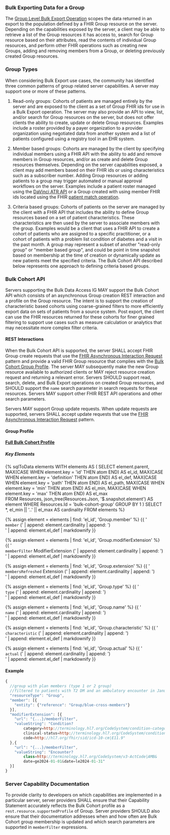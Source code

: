 ### Bulk Exporting Data for a Group

The [Group Level Bulk Export Operation](export.html#endpoint---group-of-patients) scopes the data returned in an export to the population defined by a FHIR Group resource on the server. Depending on the capabilities exposed by the server, a client may be able to retrieve a list of the Group resources it has access to, search for Group resource based on their attributes, read the contents of individual Group resources, and perform other FHIR operations such as creating new Groups, adding and removing members from a Group, or deleting previously created Group resources.

### Group Types

When considering Bulk Export use cases, the community has identified three common patterns of group related server capabilities. A server may support one or more of these patterns.

1. Read-only groups:  Cohorts of patients are managed entirely by the server and are exposed to the client as a set of Group FHIR ids for use in a Bulk Export operation. The server may also provide an API to view, list, and/or search for Group resources on the server, but does not offer clients the ability to create, update or delete Group resources. Examples include a roster provided by a payer organization to a provider organization using negotiated data from another system and a list of patients configured using a registry tool in an EHR system. 

2. Member based groups: Cohorts are managed by the client by specifying individual members using a FHIR API with the ability to add and remove members in Group resources, and/or as create and delete Group resources themselves. Depending on the server capabilities exposed, a client may add members based on their FHIR ids or using characteristics such as a subscriber number. Adding Group resources or adding patients to a group may trigger automated or manual approval workflows on the server. Examples include a patient roster managed using the [DaVinci ATR API](https://hl7.org/fhir/us/davinci-atr/) or a Group created with using member FHIR ids located using the FHIR [patient match operation](https://hl7.org/fhir/patient-operation-match.html).

3. Criteria based groups: Cohorts of patients on the server are managed by the client with a FHIR API that includes the ability to define Group resources based on a set of patient characteristics. These characteristics are then used by the server to associate members with the group. Examples would be a client that uses a FHIR API to create a cohort of patients who are assigned to a specific practitioner, or a cohort of patients with a problem list condition of diabetes and a visit in the past month. A group may represent a subset of another "read-only group" or "member based group", and could be point in time snapshot based on membership at the time of creation or dynamically update as new patients meet the specified criteria. The Bulk Cohort API described below represents one approach to defining criteria based groups.

### Bulk Cohort API

Servers supporting the Bulk Data Access IG MAY support the Bulk Cohort API which consists of an asynchronous Group creation REST interaction and a profile on the Group resource. The intent is to support the creation of characteristic based cohorts using coarse-grained filters to more efficiently export data on sets of patients from a source system. Post export, the client can use the FHIR resources returned for these cohorts for finer grained filtering to support use cases such as measure calculation or analytics that may necessitate more complex filter criteria.

#### REST Interactions

When the Bulk Cohort API is supported, the server SHALL accept FHIR Group create requests that use the [FHIR Asynchronous Interaction Request](https://hl7.org/fhir/async-bundle.html) pattern and provide a valid FHIR Group resource that complies with the [Bulk Cohort Group Profile](#group-profile). The server MAY subsequently make the new Group resource available to authorized clients or MAY reject resource creation request and returning a relevant error.  Servers SHOULD support read, search, delete, and Bulk Export operations on created Group resources, and SHOULD support the `name` search parameter in search requests for these resources. Servers MAY support other FHIR REST API operations and other search parameters. 

Servers MAY support Group update requests. When update requests are supported, servers SHALL accept update requests that use the [FHIR Asynchronous Interaction Request](https://hl7.org/fhir/async-bundle.html) pattern.

#### Group Profile

**[Full Bulk Cohort Profile](StructureDefinition-bulk-cohort-group.html)**


##### Key Elements

{% sqlToData elements 
	WITH elements AS (
		SELECT 
		element.parent,
		MAX(CASE WHEN element.key = 'id' THEN atom END) AS el_id,
		MAX(CASE WHEN element.key = 'definition' THEN atom END) AS el_def,
		MAX(CASE WHEN element.key = 'path' THEN atom END) AS el_path,
		MAX(CASE WHEN element.key = 'min' THEN atom END) AS el_min,	
		MAX(CASE WHEN element.key = 'max' THEN atom END) AS el_max	
		FROM Resources,
			json_tree(Resources.Json, '$.snapshot.element') AS element
		WHERE Resources.Id = 'bulk-cohort-group'
		GROUP BY 1
	)
	SELECT *,
	el_min || '..' || el_max AS cardinality
	FROM elements
%}

{% assign element = elements | find: 'el_id', 'Group.member' %}
{{ '<br/><code>member</code> (' | append: element.cardinality | append: ')<br/>' | append: element.el_def | markdownify }}

{% assign element = elements | find: 'el_id', 'Group.modifierExtension' %}
{{ '<br/><code>memberFilter</code> ModifierExtension (' | append: element.cardinality | append: ')<br/>' | append: element.el_def | markdownify }}

{% assign element = elements | find: 'el_id', 'Group.extension' %}
{{ '<br/><code>membersRefreshed</code> Extension (' | append: element.cardinality | append: ')<br/>' | append: element.el_def | markdownify }}

{% assign element = elements | find: 'el_id', 'Group.type' %}
{{ '<br/><code>type</code> (' | append: element.cardinality | append: ')<br/>' | append: element.el_def | markdownify }}

{% assign element = elements | find: 'el_id', 'Group.name' %}
{{ '<br/><code>name</code> (' | append: element.cardinality | append: ')<br/>' | append: element.el_def | markdownify }}

{% assign element = elements | find: 'el_id', 'Group.characteristic' %}
{{ '<br/><code>characteristic</code> (' | append: element.cardinality | append: ')<br/>' | append: element.el_def | markdownify }}

{% assign element = elements | find: 'el_id', 'Group.actual' %}
{{ '<br/><code>actual</code> (' | append: element.cardinality | append: ')<br/>' | append: element.el_def | markdownify }}

#### Example
```js
{
  //group with plan members (type 1 or 2 group) 
  //filtered to patients with T2 DM and an ambulatory encounter in January 2024
  "resourceType": "Group",
  "member": [{
    "entity": {"reference": "Group/blue-cross-members"}
  }],
  "modifierExtension": [{
    "url": "{...}/memberFilter",
    "valueString": "Condition?
        category=http://terminology.hl7.org/CodeSystem/condition-category|problem-list-item&
        clinical-status=http://terminology.hl7.org/CodeSystem/condition-clinical|active&
        code=http://hl7.org/fhir/sid/icd-10-cm|E11.9"
  },{		
    "url": "{...}/memberFilter",
    "valueString": "Encounter?
        class=http://terminology.hl7.org/CodeSystem/v3-ActCode|AMB&
        date=ge2024-01-01&date=le2024-01-31"		
  }]
}
```

### Server Capability Documentation
To provide clarity to developers on which capabilities are implemented in a particular server, server providers SHALL ensure that their Capability Statement accurately reflects the Bulk Cohort profile as a `rest.resource.supportedProfile` of Group.  Server providers SHOULD also ensure that their documentation addresses when and how often are Bulk Cohort group membership is updated and which search parameters are supported in `memberFilter` expressions.
